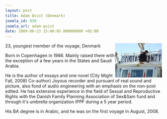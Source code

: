 ```yaml
---
layout: post
title: Adam Qvist (Denmark)
joomla_id: 929
joomla_url: adam-qvist
date: 2009-06-23 15:40:05.000000000 +02:00
---
```

<img style="float: right;" alt="Adam" src="images/stories/passenger/Adam.jpg" width="150" height="111" />23, youngest member of the voyage, Denmark
<p>Born in Copenhagen in 1986. Mainly raised there with the exception of a few years in the States and Saudi Arabia.</p>
<p>He is the author of essays and one novel (City Might Fall, 2008) Co-author) Joyous recorder and pursuant of real sound and picture, also fond of audio engineering with an emphasis on the non-post edited. He has extensive experience in the field of Sexual and Reproductive Rights with the Danish Family Planning Association of Sex&amp;Sam fund and through it's umbrella organization IPPF during a 5 year period.</p>
<p>His BA degree is in Arabic, and he was on the first voyage in August, 2008.</p>
